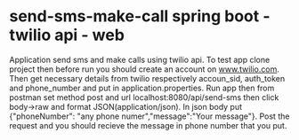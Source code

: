 # send-sms-make-call spring boot - twilio api - web
Application send sms and make calls using twilio api.
To test app clone project then before run you should create an account on www.twilio.com. Then get necessary details from twilio
respectively accoun_sid, auth_token and phone_number and put in application.properties. Run app then from postman set method post
and url localhost:8080/api/send-sms then click body->raw and format JSON(application/json). In json body put {"phoneNumber": "any phone numer","message":"Your message"}. 
Post the request and you should recieve the message in phone number that you put.

